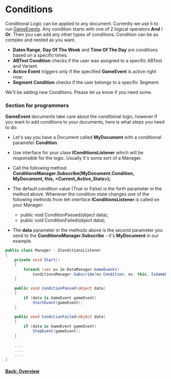 # Conditions

Conditional Logic can be applied to any document. Currently we use it to run [GameEvents](/smart_offers/game_events). Any condition starts with one of 2 logical operators **And** / **Or**. Then you can add any other types of conditions. Condition can be as complex and nested as you want.

*   **Dates Range**, **Day Of The Week** and **Time Of The Day** are conditions based on a specific times.
*   **ABTest Condition** checks if the user was assigned to a specific ABTest and Variant.
*   **Active Event** triggers only if the specified **GameEvent** is active right now.
*   **Segment Condition** checks if the user belongs to a specific Segment.

We'll be adding new Conditions. Please let us know if you need some.

### Section for programmers

**GameEvent** documents take care about the conditional logic, however if you want to add conditions to your documents, here is what steps you need to do:

*   Let's say you have a Document called **MyDocument** with a conditional parameter **Condition**.
*   Use interface for your class **IConditionsListener** which will be responsible for the logic. Usually it's some sort of a Manager. 
*   Call the following method **ConditionsManager.Subscribe(MyDocument.Condition, MyDocument, this, <Current_Active_State>);**
*   The default condition value (True or False) is the forth parameter in the method above. Whenever the condition state changes one of the following methods from teh interface **IConditionsListener** is called on your Manager:

    *   public void ConditionPassed(object data);
    *   public void ConditionFailed(object data);
   
*   The **data** parameter in the methods above is the second parameter you send to the **ConditionsManager.Subscribe** - it's **MyDocument** in our example.

```csharp fct_label="Unity"
public class Manager : IConditionsListener
{
    private void Start()
    {
        foreach (var ev in DataManager.GameEvents)
            ConditionsManager.Subscribe(ev.Condition, ev, this, IsGameEventActive(ev));
    }
    
    public void ConditionPassed(object data)
    {
        if (data is GameEvent gameEvent)
            StartEvent(gameEvent);
    }
    
    public void ConditionFailed(object data)
    {
        if (data is GameEvent gameEvent)
            StopEvent(gameEvent);
    }
    
    ....
    ....
    ....
}
``` 

#### [Back: Overview](/smart_offers/overview)
